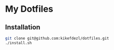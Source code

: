 # My Dotfiles

## Installation

```bash
git clone git@github.com:kikefdezl/dotfiles.git 
./install.sh
```

